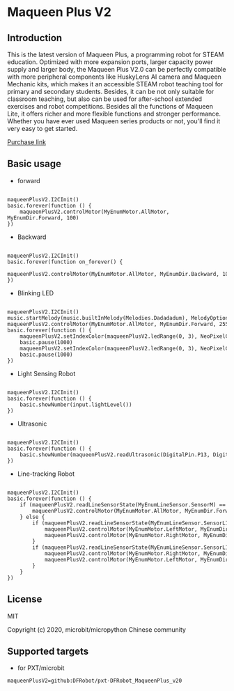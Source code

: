 # Maqueen Plus V2

## Introduction

This is the latest version of Maqueen Plus, a programming robot for STEAM education. Optimized with more expansion ports, larger capacity power supply and larger body, the Maqueen Plus V2.0 can be perfectly compatible with more peripheral components like HuskyLens AI camera and Maqueen Mechanic kits, which makes it an accessible STEAM robot teaching tool for primary and secondary students. Besides, it can be not only suitable for classroom teaching, but also can be used for after-school extended exercises and robot competitions. Besides all the functions of Maqueen Lite, it offers richer and more flexible functions and stronger performance. Whether you have ever used Maqueen series products or not, you'll find it very easy to get started.

[Purchase link](https://www.dfrobot.com/product-2026.html)

## Basic usage

* forward

```blocks

maqueenPlusV2.I2CInit()
basic.forever(function () {
    maqueenPlusV2.controlMotor(MyEnumMotor.AllMotor, MyEnumDir.Forward, 100)
})

```

* Backward

```blocks

maqueenPlusV2.I2CInit()
basic.forever(function on_forever() {
    maqueenPlusV2.controlMotor(MyEnumMotor.AllMotor, MyEnumDir.Backward, 100)
})

```

* Blinking LED

```blocks

maqueenPlusV2.I2CInit()
music.startMelody(music.builtInMelody(Melodies.Dadadadum), MelodyOptions.Forever)
maqueenPlusV2.controlMotor(MyEnumMotor.AllMotor, MyEnumDir.Forward, 255)
basic.forever(function () {
    maqueenPlusV2.setIndexColor(maqueenPlusV2.ledRange(0, 3), NeoPixelColors.Red)
    basic.pause(1000)
    maqueenPlusV2.setIndexColor(maqueenPlusV2.ledRange(0, 3), NeoPixelColors.Blue)
    basic.pause(1000)
})

```

* Light Sensing Robot

```blocks

maqueenPlusV2.I2CInit()
basic.forever(function () {
    basic.showNumber(input.lightLevel())
})

```

* Ultrasonic

```blocks

maqueenPlusV2.I2CInit()
basic.forever(function () {
    basic.showNumber(maqueenPlusV2.readUltrasonic(DigitalPin.P13, DigitalPin.P14))
})

```

* Line-tracking Robot

```blocks

maqueenPlusV2.I2CInit()
basic.forever(function () {
    if (maqueenPlusV2.readLineSensorState(MyEnumLineSensor.SensorM) == 1) {
        maqueenPlusV2.controlMotor(MyEnumMotor.AllMotor, MyEnumDir.Forward, 100)
    } else {
        if (maqueenPlusV2.readLineSensorState(MyEnumLineSensor.SensorL1) == 0 && maqueenPlusV2.readLineSensorState(MyEnumLineSensor.SensorR1) == 1) {
            maqueenPlusV2.controlMotor(MyEnumMotor.LeftMotor, MyEnumDir.Forward, 160)
            maqueenPlusV2.controlMotor(MyEnumMotor.RightMotor, MyEnumDir.Forward, 30)
        }
        if (maqueenPlusV2.readLineSensorState(MyEnumLineSensor.SensorL1) == 1 && maqueenPlusV2.readLineSensorState(MyEnumLineSensor.SensorR1) == 0) {
            maqueenPlusV2.controlMotor(MyEnumMotor.RightMotor, MyEnumDir.Forward, 160)
            maqueenPlusV2.controlMotor(MyEnumMotor.LeftMotor, MyEnumDir.Forward, 30)
        }
    }
})

```
## License

MIT

Copyright (c) 2020, microbit/micropython Chinese community

## Supported targets

* for PXT/microbit


```package
maqueenPlusV2=github:DFRobot/pxt-DFRobot_MaqueenPlus_v20
```
